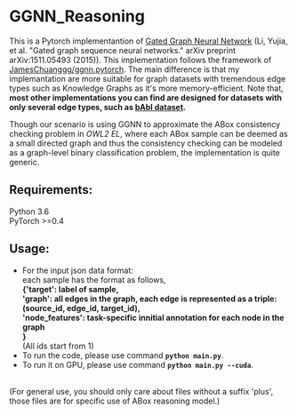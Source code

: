 # GGNN_Reasoning
This is a Pytorch implementantion of [Gated Graph Neural Network](https://arxiv.org/pdf/1511.05493.pdf) (Li, Yujia, et al. "Gated graph sequence neural networks." arXiv preprint arXiv:1511.05493 (2015)). This implementation follows the framework of
[JamesChuanggg/ggnn.pytorch](https://github.com/JamesChuanggg/ggnn.pytorch). The main difference is that my implemantation are more suitable for graph datasets with tremendous edge types such as Knowledge Graphs as it's more memory-efficient. Note that, **most other implementations you can find are designed for datasets with only several edge types, such as [bAbI dataset](https://github.com/facebook/bAbI-tasks).**

Though our scenario is using GGNN to approximate the ABox consistency checking problem in *OWL2 EL*, where each ABox sample can be deemed as a small directed graph and thus the consistency checking can be modeled as a graph-level binary classification problem, the implementation is quite generic.

## Requirements:
Python 3.6 <br>
PyTorch >=0.4 <br>

## Usage:
- For the input json data format:<br>
each sample has the format as follows,<br>
**{'target': label of sample, <br>
'graph': all edges in the graph, each edge is represented as a triple: (source_id, edge_id, target_id), <br>
'node_features': task-specific innitial annotation for each node in the graph <br>
}**<br>
(All ids start from 1)
- To run the code, please use command **`python main.py`**.
- To run it on GPU, please use command **`python main.py --cuda`**.
<br>
(For general use, you should only care about files without a suffix 'plus', those files are for specific use of ABox reasoning model.)
